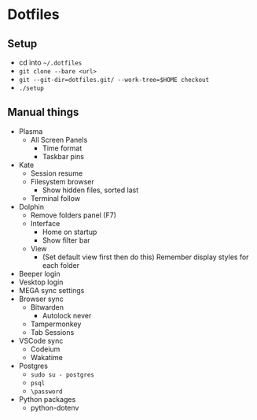 # Dotfiles

## Setup
- cd into `~/.dotfiles`
- `git clone --bare <url>`
- `git --git-dir=dotfiles.git/ --work-tree=$HOME checkout`
- `./setup`

## Manual things
- Plasma
  - All Screen Panels
    - Time format
    - Taskbar pins
- Kate
  - Session resume
  - Filesystem browser
    - Show hidden files, sorted last
  - Terminal follow
- Dolphin
  - Remove folders panel (F7)
  - Interface
    - Home on startup
    - Show filter bar
  - View
    - (Set default view first then do this) Remember display styles for each folder
- Beeper login
- Vesktop login
- MEGA sync settings
- Browser sync
  - Bitwarden
    - Autolock never
  - Tampermonkey
  - Tab Sessions
- VSCode sync
  - Codeium
  - Wakatime
- Postgres
  - `sudo su - postgres`
  - `psql`
  - `\password`
- Python packages
  - python-dotenv
